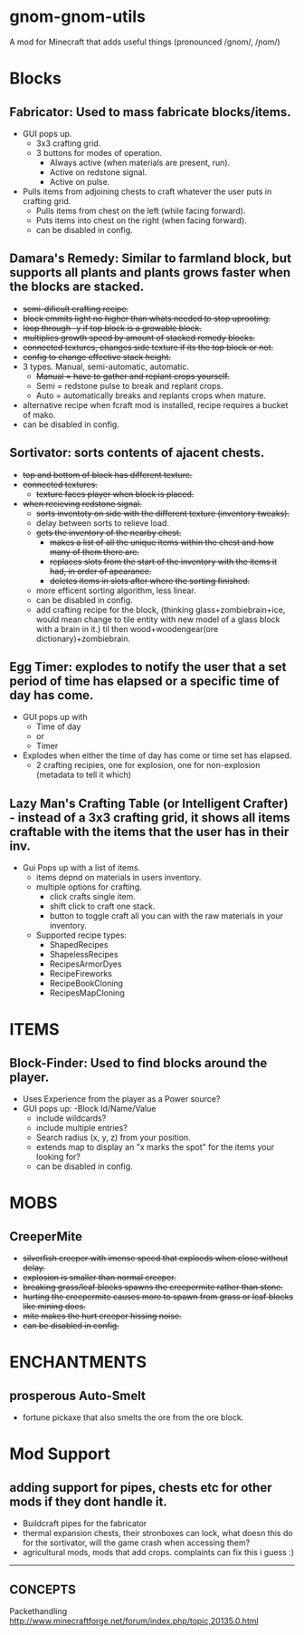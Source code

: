 gnom-gnom-utils
===============

A mod for Minecraft that adds useful things (pronounced /ɡnom/, /ɲom/)

# Blocks
## Fabricator: Used to mass fabricate blocks/items.
  - GUI pops up.
    - 3x3 crafting grid.
    - 3 buttons for modes of operation.
      - Always active (when materials are present, run).
      - Active on redstone signal.
      - Active on pulse.
  - Pulls items from adjoining chests to craft whatever the user puts in crafting grid.
    - Pulls items from chest on the left (while facing forward).
    - Puts items into chest on the right (when facing forward).
    - can be disabled in config.


## Damara's Remedy: Similar to farmland block, but supports all plants and plants grows faster when the blocks are stacked.
  - ~~semi-dificult crafting recipe.~~
  - ~~block emmits light no higher than whats needed to stop uprooting.~~
  - ~~loop through -y if top block is a growable block.~~
  - ~~multiplies growth speed by amount of stacked remedy blocks.~~
  - ~~connected textures, changes side texture if its the top block or not.~~
  - ~~config to change effective stack height.~~
  - 3 types. Manual, semi-automatic, automatic.
    - ~~Manual = have to gather and replant crops yourself.~~
    - Semi = redstone pulse to break and replant crops.
    - Auto = automatically breaks and replants crops when mature.
  - alternative recipe when fcraft mod is installed, recipe requires a bucket of mako.
  - can be disabled in config.


## Sortivator: sorts contents of ajacent chests.
  - ~~top and bottom of block has different texture.~~
  - ~~connected textures.~~
    - ~~texture faces player when block is placed.~~
  - ~~when recieving redstone signal.~~
    - ~~sorts inventoty on side with the different texture (inventory tweaks).~~
    - delay between sorts to relieve load.
    - ~~gets the inventory of the nearby chest.~~
      - ~~makes a list of all the unique items within the chest and how many of them there are.~~
      - ~~replaces slots from the start of the inventory with the items it had, in order of apearance.~~
      - ~~deletes items in slots after where the sorting finished.~~
    - more efficent sorting algorithm, less linear.
    - can be disabled in config.
    - add crafting recipe for the block, (thinking glass+zombiebrain+ice, would mean change to tile entity with new model of a glass block with a brain in it.) til then wood+woodengear(ore dictionary)+zombiebrain.
 

## Egg Timer: explodes to notify the user that a set period of time has elapsed or a specific time of day has come.
  - GUI pops up with
    - Time of day
    - or
    - Timer
  - Explodes when either the time of day has come or time set has elapsed.
    - 2 crafting recipies, one for explosion, one for non-explosion (metadata to tell it which)
 

## Lazy Man's Crafting Table (or Intelligent Crafter) - instead of a 3x3 crafting grid, it shows all items craftable with the items that the user has in their inv.
  - Gui Pops up with a list of items.
    - items depnd on materials in users inventory.
    - multiple options for crafting.
      - click crafts single item.
      - shift click to craft one stack.
      - button to toggle craft all you can with the raw materials in your inventory.
    - Supported recipe types:
      - ShapedRecipes
      - ShapelessRecipes
      - RecipesArmorDyes
      - RecipeFireworks
      - RecipeBookCloning
      - RecipesMapCloning


# ITEMS
## Block-Finder: Used to find blocks around the player.
  - Uses Experience from the player as a Power source?
  - GUI pops up:
    -Block Id/Name/Value
      - include wildcards?
      - include multiple entries?
    - Search radius (x, y, z) from your position.
    - extends map to display an "x marks the spot" for the items your looking for?
    - can be disabled in config.
  

# MOBS
## CreeperMite
  - ~~silverfish creeper with imense speed that exploeds when close without delay.~~
  - ~~explosion is smaller than normal creeper.~~
  - ~~breaking grass/leaf blocks spawns the creepermite rather than stone.~~
  - ~~hurting the creepermite causes more to spawn from grass or leaf blocks like mining does.~~
  - ~~mite makes the hurt creeper hissing noise.~~
  - ~~can be disabled in config.~~


# ENCHANTMENTS
## prosperous Auto-Smelt
  - fortune pickaxe that also smelts the ore from the ore block.


# Mod Support
## adding support for pipes, chests etc for other mods if they dont handle it.
  - Buildcraft pipes for the fabricator
  - thermal expansion chests, their stronboxes can lock, what doesn this do for the sortivator, will the game crash when accessing them?
  - agricultural mods, mods that add crops. complaints can fix this i guess :)


-------------------------
CONCEPTS
-------------------------

Packethandling
http://www.minecraftforge.net/forum/index.php/topic,20135.0.html
